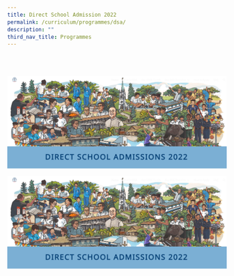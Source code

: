 ```yaml
---
title: Direct School Admission 2022
permalink: /curriculum/programmes/dsa/
description: ""
third_nav_title: Programmes
---
```

<!---Click [**here**](https://sites.google.com/hihs.edu.sg/hihs-dsa/) for Direct School Admission 2022--->
<br>
<br>
<br>

<a href="https://sites.google.com/hihs.edu.sg/hihs-dsa/">
<img src=/images/Curriculum/Direct%20school%20admission%202022.png>

![Press here for Direct School Admission 2022](/images/Curriculum/Direct%20school%20admission%202022.png)